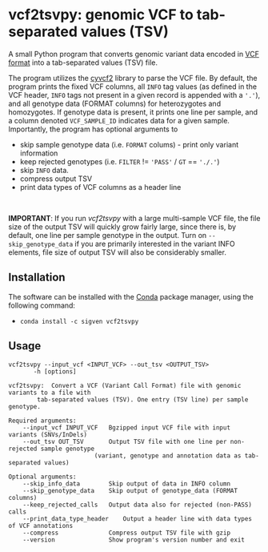# vcf2tsvpy: genomic VCF to tab-separated values (TSV)

A small Python program that converts genomic variant data encoded in [VCF format](https://samtools.github.io/hts-specs/VCFv4.2.pdf) into a tab-separated values (TSV) file.

The program utilizes the [cyvcf2](https://github.com/brentp/cyvcf2) library to parse the VCF file. By default, the program prints the fixed VCF columns, all `INFO` tag values (as defined in the VCF header, `INFO` tags not present in a given record is appended with a `'.'`), and all genotype data (FORMAT columns) for heterozygotes and homozygotes. If genotype data is present, it prints one line per sample, and a column denoted `VCF_SAMPLE_ID` indicates data for a given sample. Importantly, the program has optional arguments to

* skip sample genotype data (i.e. `FORMAT` colums) - print only variant information
* keep rejected genotypes (i.e. `FILTER` != ``'PASS'`` / `GT` == `'./.'`)
* skip `INFO` data.
* compress output TSV
* print data types of VCF columns as a header line

<br>

__IMPORTANT__: If you run _vcf2tsvpy_ with a large multi-sample VCF file, the file size of the output TSV will quickly grow fairly large, since there is, by default, one line per sample genotype in the output. Turn on `--skip_genotype_data` if you are primarily interested in the variant INFO elements, file size of output TSV will also be considerably smaller.

## Installation

The software can be installed with the [Conda](https://docs.conda.io/en/latest/) package manager, using the following command:

- `conda install -c sigven vcf2tsvpy`

## Usage


	vcf2tsvpy --input_vcf <INPUT_VCF> --out_tsv <OUTPUT_TSV>
		   -h [options]

	vcf2tsvpy:  Convert a VCF (Variant Call Format) file with genomic variants to a file with
			tab-separated values (TSV). One entry (TSV line) per sample genotype.

	Required arguments:
		--input_vcf INPUT_VCF	Bgzipped input VCF file with input variants (SNVs/InDels)
		--out_tsv OUT_TSV     	Output TSV file with one line per non-rejected sample genotype
							(variant, genotype and annotation data as tab-separated values)

	Optional arguments:
		--skip_info_data      	Skip output of data in INFO column
		--skip_genotype_data  	Skip output of genotype_data (FORMAT columns)
		--keep_rejected_calls	Output data also for rejected (non-PASS) calls
		--print_data_type_header	Output a header line with data types of VCF annotations
		--compress            	Compress output TSV file with gzip
		--version             	Show program's version number and exit
